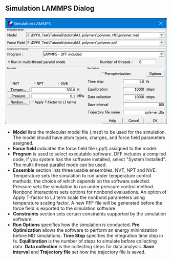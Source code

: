 ## Simulation LAMMPS Dialog

![alt text](image-3.png)

- **Model** lists the molecular model file (.msd) to be used for the simulation. The model should have atom types, charges, and force field parameters assigned. 
- **Force field** indicates the force field file (.ppf) assigned to the model. 
- **Program** is used to select executable software. DFF includes a compiled code, if you system has the software installed, select "System Installed". The multi-thread parallel mode can be used.
- **Ensemble** section lists three usable ensembles, NVT, NPT and NVE. Temperature sets the simulation to run under temperature control methods, the choice of which depends on the software selected. Pressure sets the simulation to run under pressure control method. Nonbond interactions sets options for nonbond evaluations. An option of Apply T-factor to LJ term scale the nonbond parameters using temperature scaling factor. A new PPF file will be generated before the force field is exported to the simulation software. 
- **Constraints** section sets certain constraints supported by the simulation software. 
- **Run Options** specifies how the simulation is conducted. **Pre Optimization** allows the software to perform an energy minimization before MD simulations. **Time Step** specifies the integration time step in fs. **Equilibration** is the number of steps to simulate before collecting data. **Data collection** is the collecting steps for data analysis. **Save interval** and **Trajectory file** set how the trajectory file is saved. 